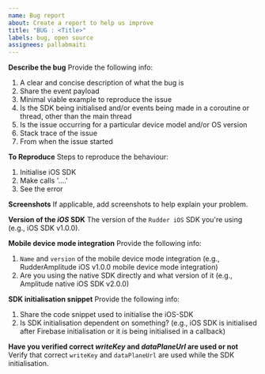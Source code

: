 ```yaml
---
name: Bug report
about: Create a report to help us improve
title: "BUG : <Title>"
labels: bug, open source
assignees: pallabmaiti
---
```


**Describe the bug**
Provide the following info:

1. A clear and concise description of what the bug is
2. Share the event payload
3. Minimal viable example to reproduce the issue
4. Is the SDK being initialised and/or events being made in a coroutine or thread, other than the main thread
5. Is the issue occurring for a particular device model and/or OS version
6. Stack trace of the issue
7. From when the issue started

**To Reproduce**
Steps to reproduce the behaviour:

1. Initialise iOS SDK
2. Make calls '....'
3. See the error

**Screenshots**
If applicable, add screenshots to help explain your problem.

**Version of the _iOS_ SDK**
The version of the `Rudder iOS` SDK you're using (e.g., iOS SDK v1.0.0).

**Mobile device mode integration**
Provide the following info:

1. `Name` and `version` of the mobile device mode integration (e.g., RudderAmplitude iOS v1.0.0 mobile device mode integration)
2. Are you using the native SDK directly and what version of it (e.g., Amplitude native iOS SDK v2.0.0)

**SDK initialisation snippet**
Provide the following info:

1. Share the code snippet used to initialise the iOS-SDK
2. Is SDK initialisation dependent on something? (e.g., iOS SDK is initialised after Firebase initialisation or it is being initialised in a callback)

**Have you verified correct _writeKey_ and _dataPlaneUrl_ are used or not**
Verify that correct `writeKey` and `dataPlaneUrl` are used while the SDK initialisation.
